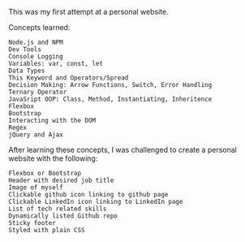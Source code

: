 This was my first attempt at a personal website.

Concepts learned:

    Node.js and NPM
    Dev Tools
    Console Logging
    Variables: var, const, let
    Data Types
    This Keyword and Operators/Spread
    Decision Making: Arrow Functions, Switch, Error Handling
    Ternary Operator
    JavaSript OOP: Class, Method, Instantiating, Inheritence
    Flexbox
    Bootstrap
    Interacting with the DOM
    Regex
    jQuery and Ajax
    
    
After learning these concepts, I was challenged to create a personal website with the following:

    Flexbox or Bootstrap
    Header with desired job title
    Image of myself
    Clickable github icon linking to github page
    Clickable LinkedIn icon linking to LinkedIn page
    List of tech related skills
    Dynamically listed Github repo
    Sticky footer
    Styled with plain CSS
